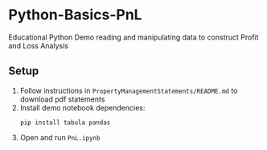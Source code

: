 # Python-Basics-PnL
Educational Python Demo reading and manipulating data to construct Profit and Loss Analysis

## Setup
1. Follow instructions in `PropertyManagementStatements/README.md` to download pdf statements
2. Install demo notebook dependencies:
   ```
   pip install tabula pandas
   ```
3. Open and run `PnL.ipynb`
